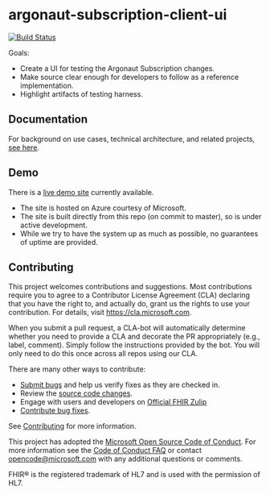 # argonaut-subscription-client-ui
[![Build Status](https://dev.azure.com/fhir-build/argonaut/_apis/build/status/microsoft-healthcare-madison.argonaut-subscription-client-ui?branchName=master)](https://dev.azure.com/fhir-build/argonaut/_build/latest?definitionId=6&branchName=master)

Goals:
* Create a UI for testing the Argonaut Subscription changes.
* Make source clear enough for developers to follow as a reference implementation.
* Highlight artifacts of testing harness.

## Documentation

For background on use cases, technical architecture, and related projects, [see here](https://github.com/microsoft-healthcare-madison/argo-subscription-docs/tree/master/connectathon-scenarios-201909).

## Demo
There is a [live demo site](https://subscriptions.argo.run) currently available.

* The site is hosted on Azure courtesy of Microsoft.
* The site is built directly from this repo (on commit to master), so is under active development.
* While we try to have the system up as much as possible, no guarantees of uptime are provided.

## Contributing
This project welcomes contributions and suggestions.  Most contributions require you to agree to a
Contributor License Agreement (CLA) declaring that you have the right to, and actually do, grant us
the rights to use your contribution. For details, visit https://cla.microsoft.com.

When you submit a pull request, a CLA-bot will automatically determine whether you need to provide
a CLA and decorate the PR appropriately (e.g., label, comment). Simply follow the instructions
provided by the bot. You will only need to do this once across all repos using our CLA.

There are many other ways to contribute:
* [Submit bugs](https://github.com/microsoft-healthcare-madison/argonaut-subscription-client-ui/issues) and help us verify fixes as they are checked in.
* Review the [source code changes](https://github.com/microsoft-healthcare-madison/argonaut-subscription-client-ui/pulls).
* Engage with users and developers on [Official FHIR Zulip](https://chat.fhir.org/)
* [Contribute bug fixes](CONTRIBUTING.md).

See [Contributing](CONTRIBUTING.md) for more information.

This project has adopted the [Microsoft Open Source Code of Conduct](https://opensource.microsoft.com/codeofconduct/).
For more information see the [Code of Conduct FAQ](https://opensource.microsoft.com/codeofconduct/faq/) or
contact [opencode@microsoft.com](mailto:opencode@microsoft.com) with any additional questions or comments.

FHIR&reg; is the registered trademark of HL7 and is used with the permission of HL7. 
